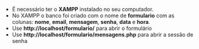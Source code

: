 - É necessário ter o **XAMPP** instalado no seu computador.
- No XAMPP o banco foi criado com o nome de **formulario** com as colunas: **nome**, **email**, **mensagem**, **senha**, **data** e **hora**.
- Use **http://localhost/formulario/** para abrir o formulário
- Use **http://localhost/formulario/mensagens.php** para abrir a sessão de senha
